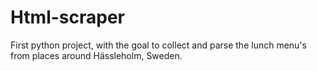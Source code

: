 # Html-scraper
First python project, with the goal to collect and parse the lunch menu's from places around Hässleholm, Sweden. 
